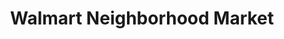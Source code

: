 ---
title: "Walmart Neighborhood Market"
url: /miami/walmart-neighborhood-market-southwest-8th-street/
shop: supermarket
---